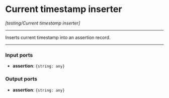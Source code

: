 # Current timestamp inserter

_[testing/Current timestamp inserter]_

---

Inserts current timestamp into an assertion record.   

---

### Input ports

* __assertion__: ` {string: any} `

### Output ports

* __assertion__: ` {string: any} `

